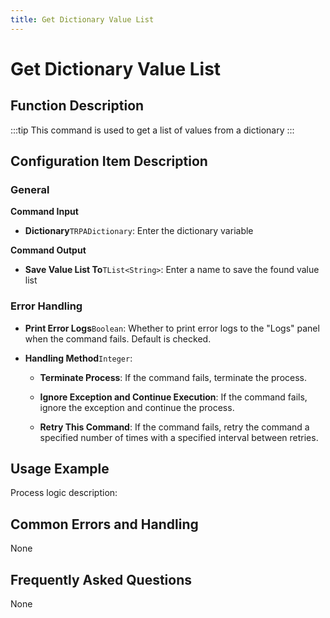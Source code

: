 ```yaml
---
title: Get Dictionary Value List
---
```


# Get Dictionary Value List

## Function Description

:::tip 
This command is used to get a list of values from a dictionary
:::

## Configuration Item Description

### General

**Command Input**

- **Dictionary**`TRPADictionary`: Enter the dictionary variable


**Command Output**

- **Save Value List To**`TList<String>`: Enter a name to save the found value list


### Error Handling

- **Print Error Logs**`Boolean`: Whether to print error logs to the "Logs" panel when the command fails. Default is checked. 

- **Handling Method**`Integer`:

    - **Terminate Process**: If the command fails, terminate the process.

    - **Ignore Exception and Continue Execution**: If the command fails, ignore the exception and continue the process.

    - **Retry This Command**: If the command fails, retry the command a specified number of times with a specified interval between retries.

## Usage Example

Process logic description:

## Common Errors and Handling

None

## Frequently Asked Questions

None

